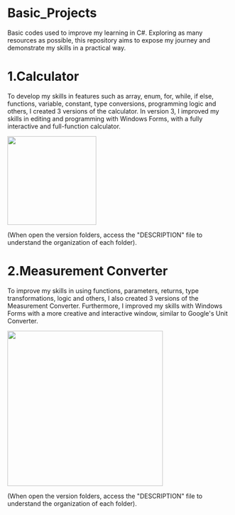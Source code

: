 # Basic_Projects
Basic codes used to improve my learning in C#.  Exploring as many resources as possible, this repository aims to expose my journey and demonstrate my skills in a practical way. 

# 1.Calculator 

  To develop my skills in features such as array, enum, for, while, if else, functions, variable, constant, type conversions, programming logic and others, I created 3 versions
  of the calculator. In version 3, I improved my skills in editing and programming with Windows Forms, with a fully
  interactive and full-function calculator.

<img src = "https://github.com/user-attachments/assets/9d86de66-e6d8-414c-a55a-10bc069287db" width="200">

 (When open the version folders, access the "DESCRIPTION" file to understand the organization of each folder).

# 2.Measurement Converter

  To improve my skills in using functions, parameters, returns, type transformations, logic and others, I also created 3 versions of the Measurement Converter. Furthermore, I
  improved my skills with Windows Forms with a more creative and interactive window, similar to Google's Unit Converter.

<img src="https://github.com/user-attachments/assets/2d81927e-7dbd-430c-9454-bf09b7783198" width="350">

 (When open the version folders, access the "DESCRIPTION" file to understand the organization of each folder).




